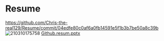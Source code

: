 # Resume
https://github.com/Chris-the-real129/Resume/commit/04edfe80c0af6a0fb14591e5f1b3b7be50a8c39b
![210310175758](https://user-images.githubusercontent.com/82260192/114266082-d0f3b780-9a26-11eb-8cee-b5b9b134f910.jpg)
[Github.resum.pptx](https://github.com/Chris-the-real129/Resume/files/6289627/Github.resum.pptx)
